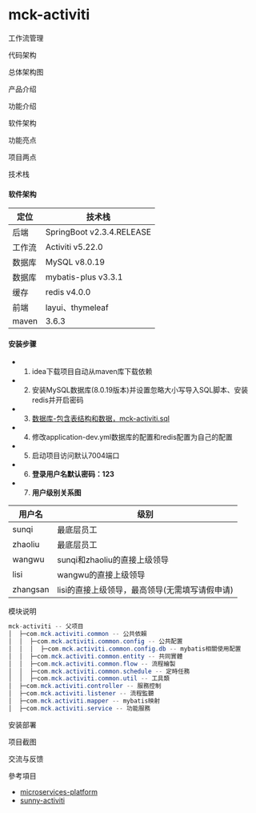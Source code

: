 # mck-activiti
工作流管理

代码架构

总体架构图

产品介绍

功能介绍


软件架构

功能亮点

项目两点

技术栈
#### 软件架构
| 定位    | 技术栈     |
|-------|---------------------------|
| 后端    | SpringBoot v2.3.4.RELEASE |
| 工作流   | Activiti v5.22.0          |
| 数据库   | MySQL v8.0.19             |
| 数据库   | mybatis-plus v3.3.1       |
| 缓存    | redis   v4.0.0            |
| 前端    | layui、thymeleaf           |
| maven | 3.6.3                     |



#### 安装步骤

- 1.  idea下载项目自动从maven库下载依赖
- 2.  安装MySQL数据库(8.0.19版本)并设置忽略大小写导入SQL脚本、安装redis并开启密码
- 3.  [数据库-包含表结构和数据，mck-activiti.sql](db/mck-activiti.sql)
- 4.  修改application-dev.yml数据库的配置和redis配置为自己的配置
- 5.  启动项目访问默认7004端口
- 6.  **登录用户名默认密码：123**
- 7.  **用户级别关系图**

| 用户名  | 级别               |
|-----|-------------------|
| sunqi  | 最底层员工|
| zhaoliu | 最底层员工             |
| wangwu | sunqi和zhaoliu的直接上级领导      |
| lisi | wangwu的直接上级领导      |
| zhangsan| lisi的直接上级领导，最高领导(无需填写请假申请)|

模块说明

```java
mck-activiti -- 父项目
│  ├─com.mck.activiti.common -- 公共依賴
│  │  ├─com.mck.activiti.common.config -- 公共配置
│  │  │  ├─com.mck.activiti.common.config.db -- mybatis相關使用配置
│  │  ├─com.mck.activiti.common.entity -- 共同實體
│  │  ├─com.mck.activiti.common.flow -- 流程繪製
│  │  ├─com.mck.activiti.common.schedule -- 定時任務
│  │  ├─com.mck.activiti.common.util -- 工具類
│  ├─com.mck.activiti.controller -- 服務控制
│  ├─com.mck.activiti.listener -- 流程監聽
│  ├─com.mck.activiti.mapper -- mybatis映射
│  ├─com.mck.activiti.service -- 功能服務
```

安装部署

项目截图

交流与反馈

參考項目
- [microservices-platform](https://gitee.com/zlt2000/microservices-platform)
- [sunny-activiti](https://gitee.com/itsunny/sunny-activiti)
